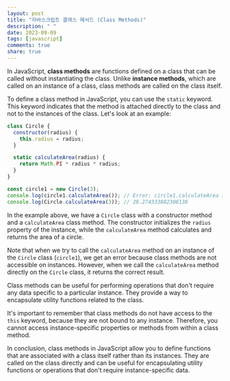 ```yaml
---
layout: post
title: "자바스크립트 클래스 메서드 (Class Methods)"
description: " "
date: 2023-09-09
tags: [javascript]
comments: true
share: true
---
```


In JavaScript, **class methods** are functions defined on a class that can be called without instantiating the class. Unlike **instance methods**, which are called on an instance of a class, class methods are called on the class itself.

To define a class method in JavaScript, you can use the `static` keyword. This keyword indicates that the method is attached directly to the class and not to the instances of the class. Let's look at an example:

```javascript
class Circle {
  constructor(radius) {
    this.radius = radius;
  }

  static calculateArea(radius) {
    return Math.PI * radius * radius;
  }
}

const circle1 = new Circle(3);
console.log(circle1.calculateArea()); // Error: circle1.calculateArea is not a function
console.log(Circle.calculateArea(3)); // 28.274333882308138
```

In the example above, we have a `Circle` class with a constructor method and a `calculateArea` class method. The constructor initializes the `radius` property of the instance, while the `calculateArea` method calculates and returns the area of a circle.

Note that when we try to call the `calculateArea` method on an instance of the `Circle` class (`circle1`), we get an error because class methods are not accessible on instances. However, when we call the `calculateArea` method directly on the `Circle` class, it returns the correct result.

Class methods can be useful for performing operations that don't require any data specific to a particular instance. They provide a way to encapsulate utility functions related to the class.

It's important to remember that class methods do not have access to the `this` keyword, because they are not bound to any instance. Therefore, you cannot access instance-specific properties or methods from within a class method.

In conclusion, class methods in JavaScript allow you to define functions that are associated with a class itself rather than its instances. They are called on the class directly and can be useful for encapsulating utility functions or operations that don't require instance-specific data.